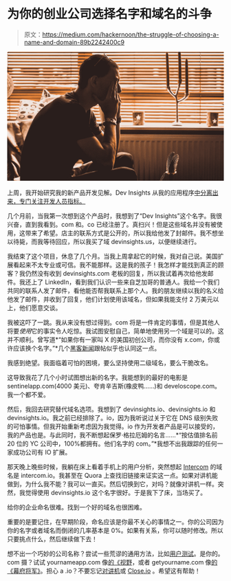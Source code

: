 # 为你的创业公司选择名字和域名的斗争

> 原文：<https://medium.com/hackernoon/the-struggle-of-choosing-a-name-and-domain-89b2242400c9>

![](img/577eeaad1fc8b3f3afd84601f574f005.png)

上周，我开始研究我的新产品开发见解。Dev Insights 从我的应用程序[中分离出来，专门关注开发人员指标。](https://pullreminders.com)

几个月前，当我第一次想到这个产品时，我想到了“Dev Insights”这个名字。我很兴奋，直到我看到。com 和。co 已经注册了。真扫兴！但是这些域名并没有被使用，这带来了希望。店主的联系方式是公开的，所以我给他发了封邮件。我不想坐以待毙，而我等待回应，所以我买了域 devinsights.us，以便继续进行。

我结束了这个项目，休息了几个月。当我上周拿起它的时候，我对自己说。美国扩展看起来不太专业或可信。我不能那样。这是我的孩子！我怎样才能找到真正的顾客？我仍然没有收到 devinsights.com 老板的回复，所以我试着再次给他发邮件。我还上了 LinkedIn，看到我们认识一些来自芝加哥的普通人。我给一个我们共同的联系人发了邮件，看他能否帮我联系上那个人。我的朋友继续以我的名义给他发了邮件，并收到了回复，他们计划使用该域名，但如果我能支付 2 万美元以上，他们愿意交谈。

我被这吓了一跳。我从来没有想过得到。com 将是一件肯定的事情，但是其他人将要*使用*它的事实令人吃惊。我试图安慰自己，简单地使用另一个域是可以的。这并不顺利。曾写道*“如果你有一家叫 X 的美国初创公司，而你没有 x.com，你或许应该换个名字。”*几个[黑客新闻](https://news.ycombinator.com/item?id=2255455)跟帖似乎也认同这一点。

我感到绝望。我面临着可怕的困境，要么坚持使用二级域名，要么干脆改名。

这导致我花了几个小时试图想出新的名字。我能想到的最好的电影是 sentinelapp.com(4000 美元)、夸肯辛吉斯(橡皮鸭……)和 develoscope.com。我一个都不爱。

然后，我回去研究替代域名选项。我想到了 devinsights.io、devinsights.io 和 devinsights.io。我之前已经排除了。io，因为我听说过关于它在 DNS 级别失败的可怕事情。但我开始重新考虑因为我觉得。io 作为开发者产品是可以接受的，我的产品也是。与此同时，我不断想起保罗·格拉厄姆的名言……*“按估值排名前 20 位的 YC 公司中，100%都拥有。他们名字的 com。”*我想不出我跟踪的任何一家成功公司有 IO 扩展。

那天晚上晚些时候，我躺在床上看着手机上的用户分析，突然想起 [Intercom](http://intercom.com) 的域名是 intercom.io。我甚至在 Quora 上查找旧链接来证实这一点。如果对讲机能做到，为什么我不能？我可以一直买。然后切换到它，对吗？就像对讲机一样。突然，我觉得使用 devinsights.io 这个名字很好。于是我下了床，当场买了。

给你的企业命名很难。找到一个好的域名也很困难。

重要的是要记住，在早期阶段，命名应该是你最不关心的事情之一。你的公司因为你的名字或者域名而倒闭的几率基本是 0%。如果有关系，你可以随时修改。所以只要挑点什么，然后继续做下去！

想不出一个巧妙的公司名称？尝试一些荒谬的通用方法，比如[用户测试](https://www.usertesting.com/)。是你的。com 摄？试试 yournameapp.com 像[的《视野](https://invisionapp.com)，或者 getyourname.com 像[的《幕府将军》](https://getshogun.com/)。担心 a .io？不要忘记[对讲机](http://intercom.io)或 [Close.io](https://close.io) 。希望这有帮助！